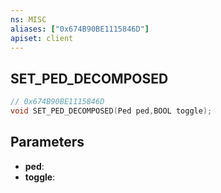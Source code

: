 ```yaml
---
ns: MISC
aliases: ["0x674B90BE1115846D"]
apiset: client
---
```

## SET_PED_DECOMPOSED

```c
// 0x674B90BE1115846D
void SET_PED_DECOMPOSED(Ped ped,BOOL toggle);
```


## Parameters
* **ped**:
* **toggle**:




